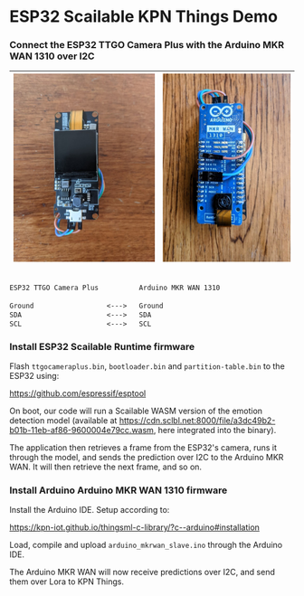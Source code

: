

# ESP32 Scailable KPN Things Demo

### Connect the ESP32 TTGO Camera Plus with the Arduino MKR WAN 1310 over I2C

| <img src="docs/img/esp32.jpg" alt="esp32" style="zoom: 50%;" /> | <img src="docs/img/arduino.jpg" alt="arduino" style="zoom: 50%;" /> |
| ------------------------------------------------------------ | ------------------------------------------------------------ |



```

ESP32 TTGO Camera Plus          Arduino MKR WAN 1310

Ground                  <--->   Ground
SDA                     <--->   SDA
SCL                     <--->   SCL

```



### Install ESP32 Scailable Runtime firmware

Flash `ttgocameraplus.bin`, `bootloader.bin` and `partition-table.bin` to the ESP32 using:

https://github.com/espressif/esptool

On boot, our code will run a Scailable WASM version of the emotion detection model (available at https://cdn.sclbl.net:8000/file/a3dc49b2-b01b-11eb-af86-9600004e79cc.wasm, here integrated into the binary).

The application then retrieves a frame from the ESP32's camera, runs it through the model, and sends the prediction over I2C to the Arduino MKR WAN. It will then retrieve the next frame, and so on.

### Install Arduino Arduino MKR WAN 1310 firmware

Install the Arduino IDE. Setup according to:

https://kpn-iot.github.io/thingsml-c-library/?c--arduino#installation

Load, compile and upload `arduino_mkrwan_slave.ino` through the Arduino IDE.

The Arduino MKR WAN will now receive predictions over I2C, and send them over Lora to KPN Things.



